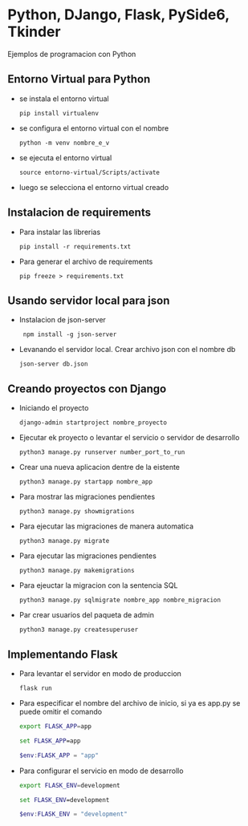 # Python, DJango, Flask, PySide6, Tkinder

Ejemplos de programacion con Python

## Entorno Virtual para Python

- se instala el entorno virtual

    ```
    pip install virtualenv
    ```

- se configura el entorno virtual con el nombre

    ```
    python -m venv nombre_e_v
    ```

- se ejecuta el entorno virtual

    ```
    source entorno-virtual/Scripts/activate
    ```

- luego se selecciona el entorno virtual creado

## Instalacion de requirements
- Para instalar las librerias
    ```
    pip install -r requirements.txt
    ```
- Para generar el archivo de requirements
    ```
    pip freeze > requirements.txt
    ```

## Usando servidor local para json
- Instalacion de json-server
  ```
   npm install -g json-server
  ```
- Levanando el servidor local. Crear archivo json con el nombre db
  ```
  json-server db.json
  ```

## Creando proyectos con Django
- Iniciando el proyecto
  ```
  django-admin startproject nombre_proyecto
  ```
- Ejecutar ek proyecto o levantar el servicio o servidor de desarrollo
  ```
  python3 manage.py runserver number_port_to_run
  ```
- Crear una nueva aplicacion dentre de la eistente
  ```
  python3 manage.py startapp nombre_app
  ```
- Para mostrar las migraciones pendientes
  ```
  python3 manage.py showmigrations
  ```
- Para ejecutar las migraciones de manera automatica
  ```
  python3 manage.py migrate
  ```
- Para ejecutar las migraciones pendientes
  ```
  python3 manage.py makemigrations
  ```
- Para ejeuctar la migracion con la sentencia SQL
  ```
  python3 manage.py sqlmigrate nombre_app nombre_migracion
  ```
- Par crear usuarios del paqueta de admin
  ```
  python3 manage.py createsuperuser
  ```

## Implementando Flask
- Para levantar el servidor en modo de produccion
  ```
  flask run
  ```
- Para especificar el nombre del archivo de inicio, si ya es app.py se puede omitir el comando
  ```bash
  export FLASK_APP=app 
  ```
  ```cmd
  set FLASK_APP=app
  ```
  ```powershell
  $env:FLASK_APP = "app"
  ```
- Para configurar el servicio en modo de desarrollo
  ```bash
  export FLASK_ENV=development
  ```
  ```cmd
  set FLASK_ENV=development
  ```
  ```powershell
  $env:FLASK_ENV = "development"
  ```
